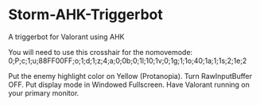 # Storm-AHK-Triggerbot
A triggerbot for Valorant using AHK

You will need to use this crosshair for the nomovemode: 0;P;c;1;u;88FF00FF;o;1;d;1;z;4;a;0;0b;0;1l;10;1v;0;1g;1;1o;40;1a;1;1s;2;1e;2

Put the enemy highlight color on Yellow (Protanopia).
Turn RawInputBuffer OFF.
Put display mode in Windowed Fullscreen.
Have Valorant running on your primary monitor.
